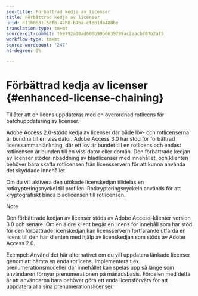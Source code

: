 ```yaml
---
seo-title: Förbättrad kedja av licenser
title: Förbättrad kedja av licenser
uuid: d11b0631-5dfb-42b8-b7ba-cfeb1da488be
translation-type: tm+mt
source-git-commit: 1b9792a10ad606b99b6639799ac2aacb707b2af5
workflow-type: tm+mt
source-wordcount: '247'
ht-degree: 0%

---
```



# Förbättrad kedja av licenser {#enhanced-license-chaining}

Tillåter att en licens uppdateras med en överordnad rotlicens för batchuppdatering av licenser.

Adobe Access 2.0-stödd kedja av licenser där både löv- och rotlicenserna är bundna till en viss dator. Adobe Access 3.0 har stöd för förbättrad licenssammanlänkning, där ett löv är bundet till en rotlicens och endast rotlicensen är bunden till en viss dator eller domän. Den förbättrade kedjan av licenser stöder inbäddning av bladlicenser med innehållet, och klienten behöver bara skaffa rotlicensen från licensservern för att kunna använda det skyddade innehållet.

Om du vill aktivera den utökade licenskedjan tilldelas en rotkrypteringsnyckel till profilen. Rotkrypteringsnyckeln används för att kryptografiskt binda bladlicensen till rotlicensen.

>[!NOTE]
>
>Den förbättrade kedjan av licenser stöds av Adobe Access-klienter version 3.0 och senare. Om en äldre klient begär en licens för innehåll som har stöd för den förbättrade licenskedjan kan licensservern fortfarande utfärda en licens till den här klienten med hjälp av licenskedjan som stöds av Adobe Access 2.0.

Exempel: Använd det här alternativet om du vill uppdatera länkade licenser genom att hämta en enda rotlicens. Implementera t.ex. prenumerationsmodeller där innehållet kan spelas upp så länge som användaren förnyar prenumerationen på månadsbasis. Fördelen med detta är att användarna bara behöver göra ett enda licensförvärv för att uppdatera alla sina prenumerationslicenser.

